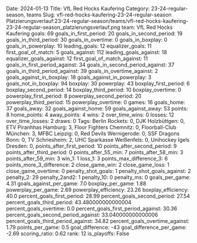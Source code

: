 Date: 2024-01-13
Title: VfL Red Hocks Kaufering
Category: 23-24-regular-season, teams
Slug: vfl-red-hocks-kaufering-23-24-regular-season
Platzierungsverlauf:23-24-regular-season/teams/vfl-red-hocks-kaufering-23-24-regular-season_platzierungsverlauf.png
team: VfL Red Hocks Kaufering
goals: 69
goals_in_first_period: 20
goals_in_second_period: 19
goals_in_third_period: 30
goals_in_overtime: 0
goals_in_boxplay: 0
goals_in_powerplay: 10
leading_goals: 12
equalizer_goals: 11
first_goal_of_match: 5
goals_against: 112
leading_goals_against: 18
equalizer_goals_against: 12
first_goal_of_match_against: 11
goals_in_first_period_against: 34
goals_in_second_period_against: 37
goals_in_third_period_against: 39
goals_in_overtime_against: 2
goals_against_in_boxplay: 18
goals_against_in_powerplay: 3
goals_not_in_boxplay: 94
boxplay: 30
powerplay: 43
boxplay_first_period: 6
boxplay_second_period: 14
boxplay_third_period: 10
boxplay_overtime: 0
powerplay_first_period: 8
powerplay_second_period: 20
powerplay_third_period: 15
powerplay_overtime: 0
games: 16
goals_home: 37
goals_away: 32
goals_against_home: 59
goals_against_away: 53
points: 8
home_points: 4
away_points: 4
wins: 2
over_time_wins: 0
losses: 12
over_time_losses: 2
draws: 0
Tags:  Berlin Rockets: 0,  DJK Holzbüttgen: 0,  ETV Piranhhas Hamburg: 3,  Floor Fighters Chemnitz: 0,  Floorball-Club München: 3,  MFBC Leipzig: 0,  Red Devils Wernigerode: 0,  SSF Dragons Bonn: 0,  TV Schriesheim: 2,  UHC Sparkasse Weißenfels: 0,  Unihockey Igels Dresden: 0,
points_after_first_period: 10
points_after_second_period: 9
points_after_third_period: 0
points_after_55_min: 7
points_after_58_min: 3
points_after_59_min: 3
win_1: 1
loss_1: 3
points_max_difference_3: 6
points_more_3_difference: 2
close_game_win: 2
close_game_loss: 1
close_game_overtime: 0
penalty_shot_goals: 1
penalty_shot_goals_against: 2
penalty_2: 29
penalty_2and2: 1
penalty_10: 0
penalty_ms: 0
goals_per_game: 4.31
goals_against_per_game: 7.0
boxplay_per_game: 1.88
powerplay_per_game: 2.69
powerplay_efficiency: 23.26
boxplay_efficiency: 40.0
percent_goals_first_period: 28.99
percent_goals_second_period: 27.54
percent_goals_third_period: 43.480000000000004
percent_goals_overtime: 0.0
percent_goals_first_period_against: 30.36
percent_goals_second_period_against: 33.040000000000006
percent_goals_third_period_against: 34.82
percent_goals_overtime_against: 1.79
points_per_game: 0.5
goal_difference: -43
goal_difference_per_game: -2.69
scoring_ratio: 0.62
rank: 12
is_playoffs: False
